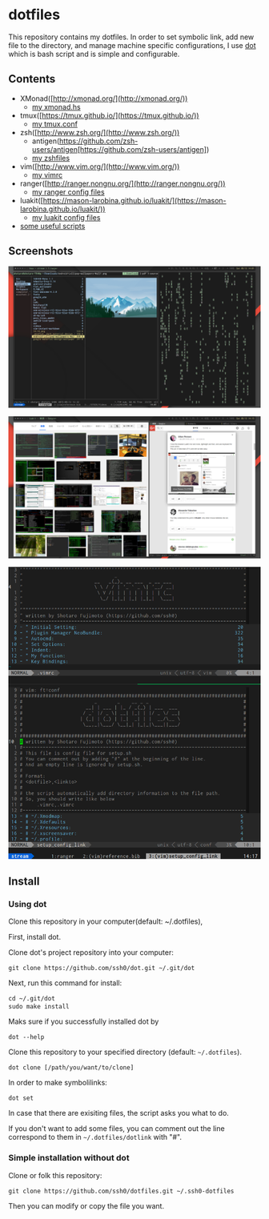 dotfiles
========

This repository contains my dotfiles.
In order to set symbolic link, add new file to the directory, and manage machine specific configurations, I use [dot](https://github.com/ssh0/dot) which is bash script and is simple and configurable.

Contents
--------

* XMonad([http://xmonad.org/](http://xmonad.org/))
    * [my xmonad.hs](./xmonad/xmonad.hs)
* tmux([https://tmux.github.io/](https://tmux.github.io/))
    * [my tmux.conf](./rcfiles/tmux.conf)
* zsh([http://www.zsh.org/](http://www.zsh.org/))
    * antigen(https://github.com/zsh-users/antigen[https://github.com/zsh-users/antigen])
    * [my zshfiles](./zshfiles/)
* vim([http://www.vim.org/](http://www.vim.org/))
    * [my vimrc](./vimfiles/vimrc)
* ranger([http://ranger.nongnu.org/](http://ranger.nongnu.org/))
    * [my ranger config files](./ranger/)
* luakit([https://mason-larobina.github.io/luakit/](https://mason-larobina.github.io/luakit/))
    * [my luakit config files](./luakit/)
* [some useful scripts](./bin/)

Screenshots
-----------

![xmonad.png](./screenshots/xmonad.png)

![tmux.browsing](./screenshots/browsing.png)

![vim.png](./screenshots/vim.png)

Install
-------

### Using dot

Clone this repository in your computer(default: ~/.dotfiles),

First, install dot.

Clone dot's project repository into your computer:

```
git clone https://github.com/ssh0/dot.git ~/.git/dot
```

Next, run this command for install:

```
cd ~/.git/dot
sudo make install
```

Maks sure if you successfully installed dot by

```
dot --help
```

Clone this repository to your specified directory (default: `~/.dotfiles`).

```
dot clone [/path/you/want/to/clone]
```

In order to make symbolilinks:

```
dot set
```

In case that there are exisiting files, the script asks you what to do.

If you don't want to add some files, you can comment out the line correspond to them in `~/.dotfiles/dotlink` with "#".

### Simple installation without dot

Clone or folk this repository:

```
git clone https://github.com/ssh0/dotfiles.git ~/.ssh0-dotfiles
```

Then you can modify or copy the file you want.
